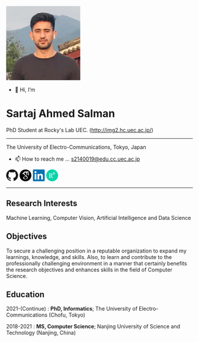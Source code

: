                    
<img src="77585189.jpg" width="200">

- 👋 Hi, I’m 

Sartaj Ahmed Salman 
===================

PhD Student at  Rocky's Lab UEC. (http://img2.hc.uec.ac.jp/)

-------------------     ----------------------------
The University of Electro-Communications, Tokyo, Japan                   

- 📫 How to reach me ...  s2140019@edu.cc.uec.ac.jp

[![GitHub](github1.png)](https://github.com/sartajbalti)
[![GoogleScholar](google1.png)](https://scholar.google.com/citations?user=wa3AMkQAAAAJ&hl=en)
[![Linkedin](li.png)](https://www.linkedin.com/in/sartaj-ahmed-salman-166229a2/)
[![ResearchGate](re.png)](https://www.researchgate.net/profile/Sartaj-Salman)

-----------------------------------------------------------------------------------------------------------------
Research Interests 
------------------
Machine Learning, Computer Vision, Artificial Intelligence and Data Science

Objectives
----------
To secure a challenging position in a reputable organization to expand my learnings, knowledge, 
and skills. Also, to learn and contribute to the professionally challenging environment in a manner 
that certainly benefits the research objectives and enhances skills in the field of Computer Science.

Education
---------

2021-(Continue)
:   **PhD, Informatics**; The University of Electro-Communications (Chofu, Tokyo)

2018-2021
:   **MS, Computer Science**; Nanjing University of Science and Technology (Nanjing, China)





<!---
sartajbalti/sartajbalti is a ✨ special ✨ repository because its `README.md` (this file) appears on your GitHub profile.
You can click the Preview link to take a look at your changes.
--->
